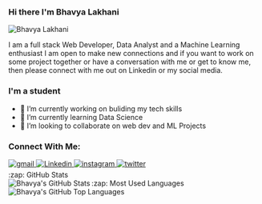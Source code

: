 ### Hi there I'm Bhavya Lakhani

<p align="left"> <img src="https://komarev.com/ghpvc/?username=Bhavyalakhani" alt="Bhavya Lakhani" /> </p>
<p>
I am a full stack Web Developer, Data Analyst and a Machine Learning enthusiast
I am open to make new connections and if you want to work on some project together or have a conversation with me or get to know me, then please connect with me out on Linkedin or my social media.


### I'm a student 
- 🔭 I’m currently working on buliding my tech skills
- 🌱 I’m currently learning Data Science
- 👯 I’m looking to collaborate on web dev and ML Projects


### Connect With Me:

<a href="mailto:bhavyalakhani89@gmail.com@gmail.com?hl=en" target="_blank">
<img src=https://img.shields.io/badge/gmail-%23DC493C.svg?&style=for-the-badge&logo=gmail&logoColor=white alt=gmail style="margin-bottom: 5px;" />
</a>
<a href="https://www.linkedin.com/in/bhavya-lakhani-447ba9190/" target="_blank">
<img src=https://img.shields.io/badge/linkedin-%231E77B5.svg?&style=for-the-badge&logo=linkedin&logoColor=white alt=Linkedin style="margin-bottom: 5px;" />
</a>
<a href="https://www.instagram.com/bhavyalakhani/" target="_blank">
<img src=https://img.shields.io/badge/instagram-%23000000.svg?&style=for-the-badge&logo=instagram&logoColor=white alt=instagram style="margin-bottom: 5px;" />
</a>
<a href="https://twitter.com/BhavyaLakhani" target="_blank">
<img src=https://img.shields.io/twitter/url?style=for-the-badge&url=https%3A%2F%2Ftwitter.com%2FBhavyaLakhani alt=twitter style="margin-bottom: 5px;" /></a>

  <summary>:zap: GitHub Stats</summary>

  <img align="left" alt="Bhavya's GitHub Stats" src="https://github-readme-stats.vercel.app/api?username=Bhavyalakhani&show_icons=true&hide_border=true" />

</details>


  <summary>:zap: Most Used Languages</summary>

<img align="left" alt="Bhavya's GitHub Top Languages" src="https://github-readme-stats.vercel.app/api/top-langs/?username=Bhavyalakhani" />

</details>
